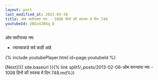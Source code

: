 ```yaml
---
layout: post
last_modified_at: 2021-03-30
title: ओम सर्वांगाच्या नमः - 1008 दिनों की तपस्या में दिन 749
youtubeId: UBGo4JW4q_Q
---
```

 
 
 ओम सर्वांगाच्या नमः  
 
 -  ज्याच्याकडे सर्व काही आहे 
 
  
 
  
 
 
 
 
 
 


{% include youtubePlayer.html id=page.youtubeId %}
 
[Next]({{ site.baseurl }}{% link  split1/_posts/2013-02-06-ओम सरन्याया नमः - 1008 दिनों की तपस्या में दिन 748.md%})
 
